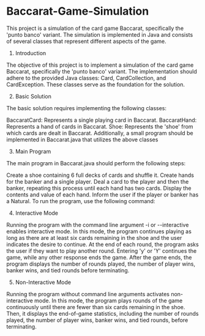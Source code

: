 # Baccarat-Game-Simulation
This project is a simulation of the card game Baccarat, specifically the 'punto banco' variant. The simulation is implemented in Java and consists of several classes that represent different aspects of the game.

1. Introduction
   
The objective of this project is to implement a simulation of the card game Baccarat, specifically the 'punto banco' variant. The implementation should adhere to the provided Java classes: Card, CardCollection, and CardException. These classes serve as the foundation for the solution.

2. Basic Solution
   
The basic solution requires implementing the following classes:

BaccaratCard: Represents a single playing card in Baccarat.
BaccaratHand: Represents a hand of cards in Baccarat.
Shoe: Represents the 'shoe' from which cards are dealt in Baccarat.
Additionally, a small program should be implemented in Baccarat.java that utilizes the above classes

3. Main Program
   
The main program in Baccarat.java should perform the following steps:

Create a shoe containing 6 full decks of cards and shuffle it.
Create hands for the banker and a single player.
Deal a card to the player and then the banker, repeating this process until each hand has two cards.
Display the contents and value of each hand.
Inform the user if the player or banker has a Natural.
To run the program, use the following command:

4. Interactive Mode

Running the program with the command line argument -i or --interactive enables interactive mode. In this mode, the program continues playing as long as there are at least six cards remaining in the shoe and the user indicates the desire to continue. At the end of each round, the program asks the user if they want to play another round. Entering 'y' or 'Y' continues the game, while any other response ends the game. After the game ends, the program displays the number of rounds played, the number of player wins, banker wins, and tied rounds before terminating.

5. Non-Interactive Mode

Running the program without command line arguments activates non-interactive mode. In this mode, the program plays rounds of the game continuously until there are fewer than six cards remaining in the shoe. Then, it displays the end-of-game statistics, including the number of rounds played, the number of player wins, banker wins, and tied rounds, before terminating.
